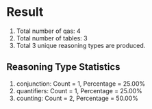 # Result<br/>
1. Total number of qas: 4<br/>
2. Total number of tables: 3<br/>
3. Total 3 unique reasoning types are produced.<br/>
## **Reasoning Type Statistics**<br/>
1. conjunction: Count = 1, Percentage = 25.00%<br/>
2. quantifiers: Count = 1, Percentage = 25.00%<br/>
3. counting: Count = 2, Percentage = 50.00%<br/>
